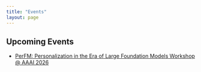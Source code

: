 ```yaml
---
title: "Events"
layout: page
---
```


<!-- # Events

This is where you can list your events and activities. -->

## Upcoming Events

- [PerFM: Personalization in the Era of Large Foundation Models Workshop @ AAAI 2026](/events/perfm-aaai26/)

<!-- ## Past Events

- Add past events here -->
